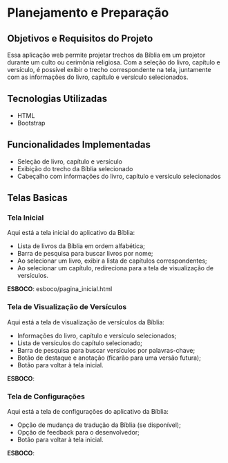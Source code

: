 # Planejamento e Preparação

## Objetivos e Requisitos do Projeto

Essa aplicação web permite projetar trechos da Bíblia em um projetor durante um culto ou cerimônia religiosa. Com a seleção do livro, capítulo e versículo, é possível exibir o trecho correspondente na tela, juntamente com as informações do livro, capítulo e versículo selecionados.

## Tecnologias Utilizadas

- HTML
- Bootstrap

## Funcionalidades Implementadas

- Seleção de livro, capítulo e versículo
- Exibição do trecho da Bíblia selecionado
- Cabeçalho com informações do livro, capítulo e versículo selecionados

## Telas Basicas

### Tela Inicial

Aqui está a tela inicial do aplicativo da Bíblia:

- Lista de livros da Bíblia em ordem alfabética;
- Barra de pesquisa para buscar livros por nome;
- Ao selecionar um livro, exibir a lista de capítulos correspondentes;
- Ao selecionar um capítulo, redireciona para a tela de visualização de versículos.

**ESBOCO**: esboco/pagina_inicial.html

### Tela de Visualização de Versículos

Aqui está a tela de visualização de versículos da Bíblia:

- Informações do livro, capítulo e versículo selecionados;
- Lista de versículos do capítulo selecionado;
- Barra de pesquisa para buscar versículos por palavras-chave;
- Botão de destaque e anotação (ficarão para uma versão futura);
- Botão para voltar à tela inicial.

**ESBOCO**:

### Tela de Configurações

Aqui está a tela de configurações do aplicativo da Bíblia:

- Opção de mudança de tradução da Bíblia (se disponível);
- Opção de feedback para o desenvolvedor;
- Botão para voltar à tela inicial.

**ESBOCO**:
